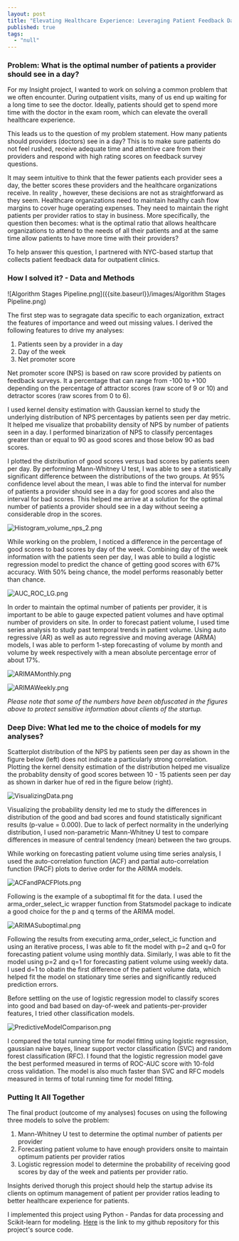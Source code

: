 ```yaml
---
layout: post
title: "Elevating Healthcare Experience: Leveraging Patient Feedback Data"
published: true
tags: 
  - "null"
---
```








### Problem: What is the optimal number of patients a provider should see in a day?

For my Insight project, I wanted to work on solving a common problem that we often encounter. During outpatient visits, many of us end up waiting for a long time to see the doctor. Ideally, patients should get to spend more time with the doctor in the exam room, which can elevate the overall healthcare experience. 

This leads us to the question of my problem statement. How many patients should providers (doctors) see in a day? This is to make sure patients do not feel rushed, receive adequate time and attentive care from their providers and respond with high rating scores on feedback survey questions.

It may seem intuitive to think that the fewer patients each provider sees a day, the better scores these providers and the healthcare organizations receive. In reality , however, these decisions are not as straightforward as they seem. Healthcare organizations need to maintain healthy cash flow margins to cover huge operating expenses. They need to maintain the right patients per provider ratios to stay in business. More specifically, the question then becomes: what is the optimal ratio that allows healthcare organizations to attend to the needs of all their patients and at the same time allow patients to have more time with their providers?

To help answer this question, I partnered with NYC-based startup that collects patient feedback data for outpatient clinics. 

### How I solved it? - Data and Methods

![Algorithm Stages Pipeline.png]({{site.baseurl}}/images/Algorithm Stages Pipeline.png)

The first step was to segragate data specific to each organization, extract the features of importance and weed out missing values. I derived the following features to drive my analyses:

1. Patients seen by a provider in a day
2. Day of the week
3. Net promoter score

Net promoter score (NPS) is based on raw score provided by patients on feedback surveys. It a percentage that can range from -100 to +100 depending on the percentage of attractor scores (raw score of 9 or 10) and detractor scores (raw scores from 0 to 6). 

I used kernel density estimation with Gaussian kernel to study the underlying distribution of NPS percentages by patients seen per day metric. It helped me visualize that probability density of NPS by number of patients seen in a day. I performed binarization of NPS to classify percentages greater than or equal to 90 as good scores and those below 90 as bad scores.

I plotted the distribution of good scores versus bad scores by patients seen per day. By performing Mann-Whitney U test, I was able to see a statistically significant difference between the distributions of the two groups. At 95% confidence level about the mean, I was able to find the interval for number of patients a provider should see in a day for good scores and also the interval for bad scores. This helped me arrive at a solution for the optimal number of patients a provider should see in a day without seeing a considerable drop in the scores.

![Histogram_volume_nps_2.png]({{site.baseurl}}/images/Histogram_volume_nps_2.png)

While working on the problem, I noticed a difference in the percentage of good scores to bad scores by day of the week. Combining day of the week information with the patients seen per day, I was able to build a logistic regression model to predict the chance of getting good scores with 67% accuracy. With 50% being chance, the model performs reasonably better than chance.

![AUC_ROC_LG.png]({{site.baseurl}}/images/AUC_ROC_LG.png)

In order to maintain the optimal number of patients per provider, it is important to be able to gauge expected patient volumes and have optimal number of providers on site. In order to forecast patient volume, I used time series analysis to study past temporal trends in patient volume. Using auto regressive (AR) as well as auto regressive and moving average (ARMA) models, I was able to perform 1-step forecasting of volume by month and volume by week respectively with a mean absolute percentage error of about 17%.

![ARIMAMonthly.png]({{site.baseurl}}/images/ARIMAMonthly.png)

![ARIMAWeekly.png]({{site.baseurl}}/images/ARIMAWeekly.png)


_Please note that some of the numbers have been obfuscated in the figures above to protect sensitive information about clients of the startup._

### Deep Dive: What led me to the choice of models for my analyses?

Scatterplot distribution of the NPS by patients seen per day as shown in the figure below (left) does not indicate a particularly strong correlation. Plotting the kernel density estimation of the distribution helped me visualize the probablity density of good scores between 10 - 15 patients seen per day as shown in darker hue of red in the figure below (right).

![VisualizingData.png]({{site.baseurl}}/images/VisualizingData.png)

Visualizing the probability density led me to study the differences in distribution of the good and bad scores and found statistically significant results (p-value = 0.000). Due to lack of perfect normality in the underlying distribution, I used non-parametric Mann-Whitney U test to compare differences in measure of central tendency (mean) between the two groups.  

While working on forecasting patient volume using time series analysis, I used the auto-correlation function (ACF) and partial auto-correlation function (PACF) plots to derive order for the ARIMA models.  

![ACFandPACFPlots.png]({{site.baseurl}}/images/ACFandPACFPlots.png)

Following is the example of a suboptimal fit for the data. I used the arma_order_select_ic wrapper function from Statsmodel package to indicate a good choice for the p and q terms of the ARIMA model. 

![ARIMASuboptimal.png]({{site.baseurl}}/images/ARIMASuboptimal.png)

Following the results from executing arma_order_select_ic function and using an iterative process, I was able to fit the model with p=2 and q=0 for forecasting patient volume using monthly data. Similarly, I was able to fit the model using p=2 and q=1 for forecasting patient volume using weekly data. I used d=1 to obatin the first difference of the patient volume data, which helped fit the model on stationary time series and significantly reduced prediction errors.


Before settling on the use of logistic regression model to classify scores into good and bad based on day-of-week and patients-per-provider features, I tried other classification models.

![PredictiveModelComparison.png]({{site.baseurl}}/images/PredictiveModelComparison.png)

I compared the total running time for model fitting using logistic regression, gaussian naive bayes, linear support vector classification (SVC) and random forest classification (RFC). I found that the logistic regression model gave the best performed measured in terms of ROC-AUC score with 10-fold cross validation. The model is also much faster than SVC and RFC models measured in terms of total running time for model fitting.


### Putting It All Together

The final product (outcome of my analyses) focuses on using the following three models to solve the problem:

1. Mann-Whitney U test to determine the optimal number of patients per provider
2. Forecasting patient volume to have enough providers onsite to maintain 	optimum patients per provider ratios
3. Logistic regression model to determine the probability of receiving good scores by day of the week and patients per provider ratio.

Insights derived thorugh this project should help the startup advise its clients on optimum management of patient per provider ratios leading to better healthcare experience for patients. 

I implemented this project using Python - Pandas for data processing and Scikit-learn for modeling. [Here](https://github.com/anjalibshah/insight-data-science-project.git "Insight Project Github Repository") is the link to my github repository for this project's source code.
